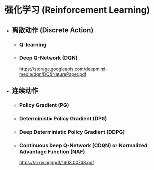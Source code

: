 # 强化学习 (Reinforcement Learning)


* ## 离散动作 (Discrete Action)

    - ### Q-learning

    - ### Deep Q-Network (DQN)
        <https://storage.googleapis.com/deepmind-media/dqn/DQNNaturePaper.pdf>

* ## 连续动作

    - ### Policy Gradient (PG)

    - ### Deterministic Policy Gradient (DPG)

    - ### Deep Deterministic Policy Gradient (DDPG)

    - ### Continuous Deep Q-Network (CDQN) or Normalized Advantage Function (NAF)
        <https://arxiv.org/pdf/1603.00748.pdf>